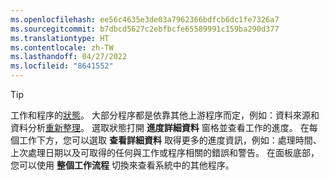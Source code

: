 ```yaml
---
ms.openlocfilehash: ee56c4635e3de03a7962366bdfcb6dc1fe7326a7
ms.sourcegitcommit: b7dbcd5627c2ebfbcfe65589991c159ba290d377
ms.translationtype: HT
ms.contentlocale: zh-TW
ms.lasthandoff: 04/27/2022
ms.locfileid: "8641552"
---
```

> [!TIP] 
> 工作和程序的[狀態](../system.md#status-definitions)。 大部分程序都是依靠其他上游程序而定，例如：資料來源和資料分析[重新整理](../system.md#refresh-processes)。 選取狀態打開 **進度詳細資料** 窗格並查看工作的進度。 在每個工作下方，您可以選取 **查看詳細資料** 取得更多的進度資訊，例如：處理時間、上次處理日期以及可取得的任何與工作或程序相關的錯誤和警告。 在面板底部，您可以使用 **整個工作流程** 切換來查看系統中的其他程序。